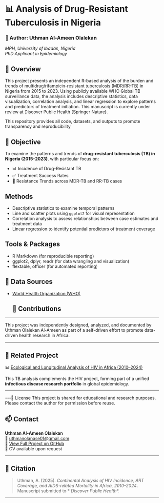 

# 📊 Analysis of Drug-Resistant Tuberculosis in Nigeria

### 🧠 Author: Uthman Al-Ameen Olalekan  
*MPH, University of Ibadan, Nigeria*  
*PhD Applicant in Epidemiology*

## 📌 Overview

This project presents an independent R-based analysis of the burden and trends of multidrug/rifampicin-resistant tuberculosis (MDR/RR-TB) in Nigeria from 2015 to 2023. Using publicly available WHO Global TB surveillance data, the analysis includes descriptive statistics, data visualization, correlation analysis, and linear regression to explore patterns and predictors of treatment initiation.
This manuscript is currently under review at Discover Public Health (Springer Nature).

This repository provides all code, datasets, and outputs to promote transparency and reproducibility

## 🧪 Objective  

To examine the patterns and trends of **drug-resistant tuberculosis (TB) in Nigeria (2015–2023)**, with particular focus on:  

- 📊 Incidence of Drug-Resistant TB  
- ✅ Treatment Success Rates  
- 🔄 Resistance Trends across MDR-TB and RR-TB cases  


## Methods
- Descriptive statistics to examine temporal patterns
- Line and scatter plots using `ggplot2` for visual representation
- Correlation analysis to assess relationships between case estimates and treatment data
- Linear regression to identify potential predictors of treatment coverage

## Tools & Packages
- R Markdown (for reproducible reporting)
- ggplot2, dplyr, readr (for data wrangling and visualization)
- flextable, officer (for automated reporting)

## 📂 Data Sources
- [World Health Organization (WHO)](https://www.who.int/data)

  ## 🤝 Contributions
---
This project was independently designed, analyzed, and documented by Uthman Olalekan Al-Ameen as part of a self-driven effort to promote data-driven health research in Africa.

---

## 🔗 Related Project  

📊 [Ecological and Longitudinal Analysis of HIV in Africa (2010–2024)](https://github.com/uthmanolanase/HIV-Continental-Study-Africa)  

This TB analysis complements the HIV project, forming part of a unified **infectious disease research portfolio** in global epidemiology.  
  

---
---🔗 License
This project is shared for educational and research purposes. Please contact the author for permission before reuse.
## 📫 Contact

**Uthman Al-Ameen Olalekan**  
📧 uthmanolanase01@gmail.com  
🔗 [View Full Project on GitHub](https://github.com/uthmanolanase/README.md)  
🧾 CV available upon request

---

## 🔗 Citation

> Uthman, A. (2025). _Continental Analysis of HIV Incidence, ART Coverage, and AIDS-related Mortality in Africa, 2010–2024_. Manuscript submitted to * _Discover Public Health_*.
---

